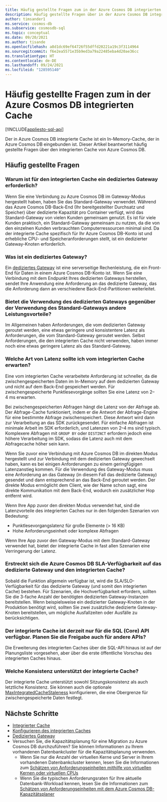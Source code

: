 ```yaml
---
title: Häufig gestellte Fragen zum in der Azure Cosmos DB integrierten Cache
description: Häufig gestellte Fragen über in der Azure Cosmos DB integrierten Cache.
author: timsander1
ms.service: cosmos-db
ms.subservice: cosmosdb-sql
ms.topic: conceptual
ms.date: 09/20/2021
ms.author: tisande
ms.openlocfilehash: a8d1dc69ef64726f55dffd20221a19c3f3114964
ms.sourcegitcommit: f6e2ea5571e35b9ed3a79a22485eba4d20ae36cc
ms.translationtype: HT
ms.contentlocale: de-DE
ms.lasthandoff: 09/24/2021
ms.locfileid: "128595140"
---
```

# <a name="azure-cosmos-db-integrated-cache-frequently-asked-questions"></a>Häufig gestellte Fragen zum in der Azure Cosmos DB integrierten Cache
[!INCLUDE[appliesto-sql-api](includes/appliesto-sql-api.md)]

Der in Azure Cosmos DB integrierte Cache ist ein In-Memory-Cache, der in Azure Cosmos DB eingebunden ist. Dieser Artikel beantwortet häufig gestellte Fragen über den integrierten Cache von Azure Cosmos DB.

## <a name="frequently-asked-questions"></a>Häufig gestellte Fragen

### <a name="why-does-the-integrated-cache-require-a-dedicated-gateway"></a>Warum ist für den integrierten Cache ein dediziertes Gateway erforderlich?

Wenn Sie eine Verbindung zu Azure Cosmos DB im Gateway-Modus hergestellt haben, haben Sie das Standard-Gateway verwendet. Während das Azure Cosmos DB-Back-End (Ihr bereitgestellter Durchsatz und Speicher) über dedizierte Kapazität pro Container verfügt, wird das Standard-Gateway von vielen Kunden gemeinsam genutzt. Es ist für viele Kunden praktisch, ein Standard-Gateway gemeinsam zu nutzen, da die von den einzelnen Kunden verbrauchten Computerressourcen minimal sind. Da der integrierte Cache spezifisch für Ihr Azure Cosmos DB-Konto ist und erhebliche CPU- und Speicheranforderungen stellt, ist ein dedizierter Gateway-Knoten erforderlich.

### <a name="what-is-a-dedicated-gateway"></a>Was ist ein dediziertes Gateway?

Ein [dediziertes Gateway](dedicated-gateway.md) ist eine serverseitige Rechenleistung, die ein Front-End für Daten in einem Azure Cosmos DB-Konto ist. Wenn Sie eine Verbindung mit dem Endpunkt Ihres dedizierten Gateways herstellen, sendet Ihre Anwendung eine Anforderung an das dedizierte Gateway, das die Anforderung dann an verschiedene Back-End-Partitionen weiterleitet.

### <a name="does-using-the-dedicated-gateway-offer-any-other-performance-benefits-over-using-the-standard-gateway"></a>Bietet die Verwendung des dedizierten Gateways gegenüber der Verwendung des Standard-Gateways andere Leistungsvorteile?

Im Allgemeinen haben Anforderungen, die vom dedizierten Gateway geroutet werden, eine etwas geringere und konsistentere Latenz als Anforderungen, die vom Standard-Gateway geroutet werden. Selbst Anforderungen, die den integrierten Cache nicht verwenden, haben immer noch eine etwas geringere Latenz als das Standard-Gateway.

### <a name="what-kind-of-latency-should-i-expect-from-the-integrated-cache"></a>Welche Art von Latenz sollte ich vom integrierten Cache erwarten?

Eine vom integrierten Cache verarbeitete Anforderung ist schneller, da die zwischengespeicherten Daten im In-Memory auf dem dedizierten Gateway und nicht auf dem Back-End gespeichert werden. Für zwischengespeicherte Punktlesevorgänge sollten Sie eine Latenz von 2–4 ms erwarten.

Bei zwischengespeicherten Abfragen hängt die Latenz von der Abfrage ab. Der Abfrage-Cache funktioniert, indem er die Antwort der Abfrage-Engine für eine bestimmte Abfrage zwischenspeichert. Diese Antwort wird dann zur Verarbeitung an das SDK zurückgesendet. Für einfache Abfragen ist minimale Arbeit im SDK erforderlich, und Latenzen von 2–4 ms sind typisch. Komplexere Abfragen mit `GROUP BY` oder `DISTINCT` erfordern jedoch eine höhere Verarbeitung im SDK, sodass die Latenz auch mit dem Abfragecache höher sein kann.

Wenn Sie zuvor eine Verbindung mit Azure Cosmos DB im direkten Modus hergestellt und zur Verbindung mit dem dedizierten Gateway gewechselt haben, kann es bei einigen Anforderungen zu einem geringfügigen Latenzanstieg kommen. Für die Verwendung des Gateway-Modus muss eine Anforderung an das Gateway (in diesem Fall das dedizierte Gateway) gesendet und dann entsprechend an das Back-End geroutet werden. Der direkte Modus ermöglicht dem Client, wie der Name schon sagt, eine direkte Kommunikation mit dem Back-End, wodurch ein zusätzlicher Hop entfernt wird. 

Wenn Ihre App zuvor den direkten Modus verwendet hat, sind die Latenzvorteile des integrierten Caches nur in den folgenden Szenarien von Bedeutung:

- Punktlesevorgangslatenz für große Elemente (> 16 KB)
- Hohe Anforderungseinheit oder komplexe Abfragen

Wenn Ihre App zuvor den Gateway-Modus mit dem Standard-Gateway verwendet hat, bietet der integrierte Cache in fast allen Szenarien eine Verringerung der Latenz. 

### <a name="does-the-azure-cosmos-db-availability-sla-extend-to-the-dedicated-gateway-and-integrated-cache"></a>Erstreckt sich die Azure Cosmos DB SLA-Verfügbarkeit auf das dedizierte Gateway und den integrierten Cache?

Sobald die Funktion allgemein verfügbar ist, wird die SLA/SLO-Verfügbarkeit für das dedizierte Gateway (und somit den integrierten Cache) bestehen. Für Szenarien, die Hochverfügbarkeit erfordern, sollten Sie die 3-fache Anzahl der benötigten dedizierten Gateway-Instanzen bereitstellen. Wenn beispielsweise ein dedizierter Gateway-Knoten in der Produktion benötigt wird, sollten Sie zwei zusätzliche dedizierte Gateway-Knoten bereitstellen, um mögliche Ausfallzeiten oder Ausfälle zu berücksichtigen.

### <a name="the-integrated-cache-is-only-available-for-sql-core-api-right-now-are-you-planning-on-releasing-it-for-other-apis-as-well"></a>Der integrierte Cache ist derzeit nur für die SQL (Core) API verfügbar. Planen Sie die Freigabe auch für andere APIs?

Die Erweiterung des integrierten Caches über die SQL-API hinaus ist auf der Planungsliste vorgesehen, aber über die erste öffentliche Vorschau des integrierten Caches hinaus.

### <a name="what-consistency-does-the-integrated-cache-support"></a>Welche Konsistenz unterstützt der integrierte Cache?

Der integrierte Cache unterstützt sowohl Sitzungskonsistenz als auch letztliche Konsistenz. Sie können auch die optionale [MaxIntegratedCacheStaleness](integrated-cache.md#maxintegratedcachestaleness) konfigurieren, die eine Obergrenze für zwischengespeicherte Daten festlegt.

## <a name="next-steps"></a>Nächste Schritte

- [Integrierter Cache](integrated-cache.md)
- [Konfigurieren des integrierten Caches](how-to-configure-integrated-cache.md)
- [Dediziertes Gateway](dedicated-gateway.md)
- Versuchen Sie, die Kapazitätsplanung für eine Migration zu Azure Cosmos DB durchzuführen? Sie können Informationen zu Ihrem vorhandenen Datenbankcluster für die Kapazitätsplanung verwenden.
    - Wenn Sie nur die Anzahl der virtuellen Kerne und Server in Ihrem vorhandenen Datenbankcluster kennen, lesen Sie die Informationen zum [Schätzen von Anforderungseinheiten mithilfe von virtuellen Kernen oder virtuellen CPUs](convert-vcore-to-request-unit.md) 
    - Wenn Sie die typischen Anforderungsraten für Ihre aktuelle Datenbank-Workload kennen, lesen Sie die Informationen zum [Schätzen von Anforderungseinheiten mit dem Azure Cosmos DB-Kapazitätsplaner](estimate-ru-with-capacity-planner.md)
